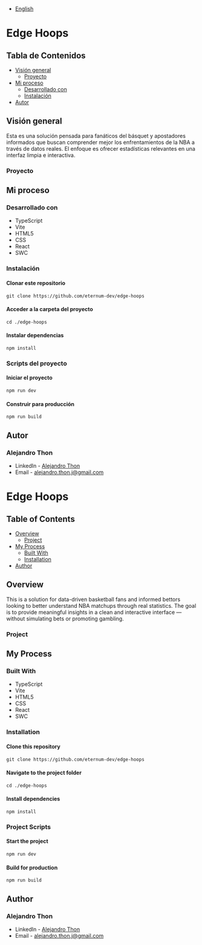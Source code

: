 - [English](#english)

# Edge Hoops

## Tabla de Contenidos
- [Visión general](#visión-general)
  - [Proyecto](#proyecto)
- [Mi proceso](#mi-proceso)
  - [Desarrollado con](#desarrollado-con)
  - [Instalación](#instalación)
- [Autor](#autor)

## Visión general
Esta es una solución pensada para fanáticos del básquet y apostadores informados que buscan comprender mejor los enfrentamientos de la NBA a través de datos reales. El enfoque es ofrecer estadísticas relevantes en una interfaz limpia e interactiva.

### Proyecto
<!-- [en proceso] -->
<!-- Desglozar reglas de negocio y funcionalidades esperadas -->
## Mi proceso

### Desarrollado con

- TypeScript
- Vite
- HTML5
- CSS
- React
- SWC

### Instalación

#### Clonar este repositorio
`git clone https://github.com/eternum-dev/edge-hoops`

#### Acceder a la carpeta del proyecto
`cd ./edge-hoops`

#### Instalar dependencias
`npm install`

### Scripts del proyecto

#### Iniciar el proyecto
`npm run dev`

#### Construir para producción
`npm run build`

## Autor

### Alejandro Thon

- LinkedIn - [Alejandro Thon](https://www.linkedin.com/in/alejandrothon/)
- Email - alejandro.thon.j@gmail.com

# Edge Hoops <a id="english"></a>

## Table of Contents
- [Overview](#overview)
  - [Project](#project)
- [My Process](#my-process)
  - [Built With](#built-with)
  - [Installation](#installation)
- [Author](#author)

## Overview
This is a solution for data-driven basketball fans and informed bettors looking to better understand NBA matchups through real statistics. The goal is to provide meaningful insights in a clean and interactive interface — without simulating bets or promoting gambling.

### Project
<!-- [in progress] -->
<!-- Break down business rules and expected features -->

## My Process

### Built With

- TypeScript
- Vite
- HTML5
- CSS
- React
- SWC

### Installation

#### Clone this repository
`git clone https://github.com/eternum-dev/edge-hoops`

#### Navigate to the project folder
`cd ./edge-hoops`

#### Install dependencies
`npm install`

### Project Scripts

#### Start the project
`npm run dev`

#### Build for production
`npm run build`

## Author

### Alejandro Thon

- LinkedIn - [Alejandro Thon](https://www.linkedin.com/in/alejandrothon/)
- Email - alejandro.thon.j@gmail.com
